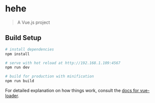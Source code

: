 # hehe

> A Vue.js project

## Build Setup

``` bash
# install dependencies
npm install

# serve with hot reload at http://192.168.1.109:4567
npm run dev

# build for production with minification
npm run build
```

For detailed explanation on how things work, consult the [docs for vue-loader](http://vuejs.github.io/vue-loader).
